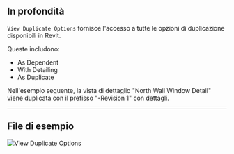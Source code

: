 ## In profondità
`View Duplicate Options` fornisce l'accesso a tutte le opzioni di duplicazione disponibili in Revit.

Queste includono:
- As Dependent
- With Detailing
- As Duplicate

Nell'esempio seguente, la vista di dettaglio "North Wall Window Detail" viene duplicata con il prefisso "-Revision 1" con dettagli.
___
## File di esempio

![View Duplicate Options](./DSRevitNodesUI.ViewDuplicateOptions_img.jpg)
